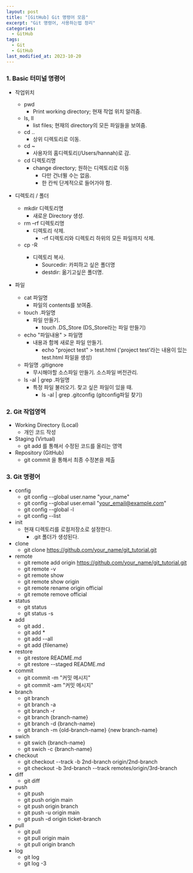 ```yaml
---
layout: post
title: "[GitHub] Git 명령어 모음"
excerpt: "Git 명령어, 사용하는법 정리"
categories:
  - GitHub
tags:
  - Git
  - GitHub
last_modified_at: 2023-10-20
---
```


### 1. Basic 터미널 명령어

* 작업위치
  - pwd
    + Print working directory; 현재 작업 위치 알려줌.
  - ls, ll
    + list files; 현재의 directory의 모든 파일들을 보여줌.
  - cd ..
    + 상위 디렉토리로 이동.
  - cd ~
    + 사용자의 홈디렉토리(/Users/hannah)로 감.
  - cd 디렉토리명
    + change directory; 원하는 디렉토리로 이동
      + 다만 건너뛸 수는 없음.
      + 한 칸씩 단계적으로 들어가야 함.

* 디렉토리 / 폴더
  - mkdir 디렉토리명
    + 새로운 Directory 생성.
  - rm –rf 디렉토리명
    + 디렉토리 삭제.
      + -rf 디렉토리와 디렉토리 하위의 모든 파일까지 삭제.
  - cp -R <sourcedir> <destdir>
    + 디렉토리 복사.
      + Sourcedir: 카피하고 싶은 폴더명
      + destdir: 옮기고싶은 폴더명.

* 파일
  - cat 파일명
    + 파일의 contents를 보여줌.
  - touch .파일명
    + 파일 만들기.
      + touch .DS_Store (DS_Store라는 파일 만들기)
  - echo "파일내용" > 파일명
    + 내용과 함께 새로운 파일 만들기.
      + echo "project test" > test.html ('project test'라는 내용이 있는 test.html 파일을 생성)
  - 파일명 .gitignore
    + 무시해야할 소스파일 만들기. 소스파일 버전관리.
  - ls -al \| grep .파일명
    + 특정 파일 불러오기. 찾고 싶은 파일이 있을 때.
      + ls -al \| grep .gitconfig (gitconfig파일 찾기)

### 2. Git 작업영역

* Working Directory (Local)
  - 개인 코드 작성
* Staging (Virtual)
  - git add 를 통해서 수정된 코드를 올리는 영역
* Repository (GitHub)
  - git commit 을 통해서 최종 수정본을 제출

### 3. Git 명령어

* config
  - git config --global user.name "your_name"
  - git config --global user.email "your_email@example.com"
  - git config --global -l
  - git config --list
* init
  - 현재 디렉토리를 로컬저장소로 설정한다.
    + .git 폴더가 생성된다.
* clone
  - git clone https://github.com/your_name/git_tutorial.git
* remote
  - git remote add origin https://github.com/your_name/git_tutorial.git
  - git remote -v
  - git remote show
  - git remote show origin
  - git remote rename origin official
  - git remote remove official
* status
  - git status
  - git status -s
* add
  - git add .
  - git add *
  - git add --all
  - git add {filename}
* restore
  - git restore README.md
  - git restore --staged README.md
* commit
  - git commit -m "커밋 메시지"
  - git commit -am "커밋 메시지"
* branch
  - git branch
  - git branch -a
  - git branch -r
  - git branch {branch-name}
  - git branch -d {branch-name}
  - git branch -m {old-branch-name} {new branch-name}
* swich
  - git swich {branch-name}
  - git swich -c {branch-name}
* checkout
  - git checkout --track -b 2nd-branch origin/2nd-branch
  - git checkout -b 3rd-branch --track remotes/origin/3rd-branch
* diff
  - git diff
* push
  - git push
  - git push origin main
  - git push origin branch
  - git push -u origin main
  - git push -d origin ticket-branch
* pull
  - git pull
  - git pull origin main
  - git pull origin branch
* log
  - git log
  - git log -3